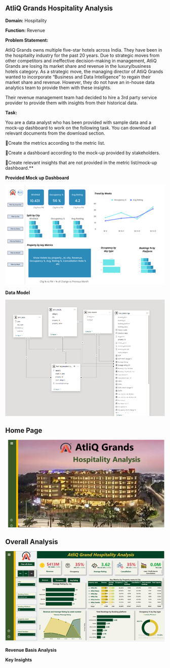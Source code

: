 ## **AtliQ Grands Hospitality Analysis**

**Domain:**  Hospitality 

**Function:** Revenue

**Problem Statement:**

AtliQ Grands owns multiple five-star hotels across India. They have been in the hospitality industry for the past 20 years. Due to strategic moves from other competitors and ineffective decision-making in management, AtliQ Grands are losing its market share and revenue in the luxury/business hotels category. As a strategic move, the managing director of AtliQ Grands wanted to incorporate “Business and Data Intelligence” to regain their market share and revenue. However, they do not have an in-house data analytics team to provide them with these insights.

Their revenue management team had decided to hire a 3rd party service provider to provide them with insights from their historical data.

**Task:** 

You are a data analyst who has been provided with sample data and a mock-up dashboard to work on the following task. You can download all relevant documents from the download section.

🎯Create the metrics according to the metric list.

🎯Create a dashboard according to the mock-up provided by stakeholders.

🎯Create relevant insights that are not provided in the metric list/mock-up dashboard.**

**Provided Mock up Dashboard**

![Mock Up Dashboard](https://raw.githubusercontent.com/kalpanasanikommu/POWER_BI/main/AtliQ%20grands%20Hospitality%20Analysis/mock%20up%20dashboard_atliq%20grands.png)


**Data Model**

![Hospitality Data Model](https://raw.githubusercontent.com/kalpanasanikommu/POWER_BI/main/AtliQ%20grands%20Hospitality%20Analysis/Hospitality_Data%20Model.png)


## **Home Page**

![Home Page](https://raw.githubusercontent.com/kalpanasanikommu/POWER_BI/main/AtliQ%20grands%20Hospitality%20Analysis/Home%20page.png)


## **Overall Analysis**

![Overall Analysis](https://raw.githubusercontent.com/kalpanasanikommu/POWER_BI/main/AtliQ%20grands%20Hospitality%20Analysis/Overall%20Analysis.png)


**Revenue Basis Analysis**

**Key Insights**

